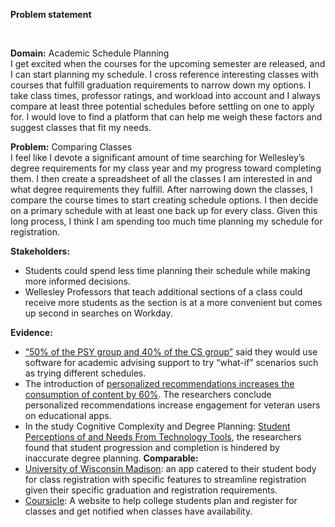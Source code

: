 **Problem statement**

<br>

**Domain:** Academic Schedule Planning\
I get excited when the courses for the upcoming semester are released, and I can start planning my schedule. I cross reference interesting classes with courses that fulfill graduation requirements to narrow down my options. I take class times, professor ratings, and workload into account and I always compare at least three potential schedules before settling on one to apply for. I would love to find a platform that can help me weigh these factors and suggest classes that fit my needs.

**Problem:** Comparing Classes\
I feel like I devote a significant amount of time searching for Wellesley’s degree requirements for my class year and my progress toward completing them. I then create a spreadsheet of all the classes I am interested in and what degree requirements they fulfill. After narrowing down the classes, I compare the course times to start creating schedule options. I then decide on a primary schedule with at least one back up for every class. Given this long process, I think I am spending too much time planning my schedule for registration.

**Stakeholders:**
  - Students could spend less time planning their schedule while making more informed decisions.
  - Wellesley Professors that teach additional sections of a class could receive more students as the section is at a more convenient but comes up second in searches on Workday.

**Evidence:**
-	[“50% of the PSY group and 40% of the CS group”](https://arxiv.org/pdf/1312.4113) said they would use software for academic advising support to try “what-if” scenarios such as trying different schedules.
-	The introduction of [personalized recommendations increases the consumption of content by 60%](https://arxiv.org/abs/2208.13940). The researchers conclude personalized recommendations increase engagement for veteran users on educational apps.
-	In the study Cognitive Complexity and Degree Planning: [Student Perceptions of and Needs From Technology Tools](https://www.researchgate.net/publication/385266076_Cognitive_Complexity_and_Degree_Planning_Student_Perceptions_of_and_Needs_From_Technology_Tools?utm_source=chatgpt.com), the researchers found that student progression and completion is hindered by inaccurate degree planning.
**Comparable:**
-	[University of Wisconsin Madison](https://news.wisc.edu/6-steps-to-building-the-perfect-college-schedule/): an app catered to their student body for class registration with specific features to streamline registration given their specific graduation and registration requirements.
-	[Coursicle](https://www.coursicle.com/): A website to help college students plan and register for classes and get notified when classes have availability.
